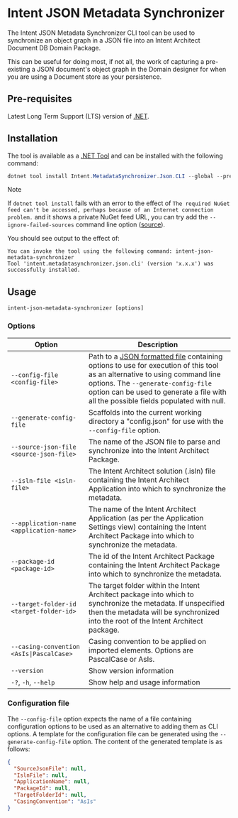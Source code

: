 # Intent JSON Metadata Synchronizer

The Intent JSON Metadata Synchronizer CLI tool can be used to synchronize an object graph in a JSON file into an Intent Architect Document DB Domain Package.

This can be useful for doing most, if not all, the work of capturing a pre-existing a JSON document's object graph in the Domain designer for when you are using a Document store as your persistence.

## Pre-requisites

Latest Long Term Support (LTS) version of [.NET](https://dotnet.microsoft.com/download).

## Installation

The tool is available as a [.NET Tool](https://docs.microsoft.com/dotnet/core/tools/global-tools) and can be installed with the following command:

```powershell
dotnet tool install Intent.MetadataSynchronizer.Json.CLI --global --prerelease
```

> [!NOTE]
> If `dotnet tool install` fails with an error to the effect of `The required NuGet feed can't be accessed, perhaps because of an Internet connection problem.` and it shows a private NuGet feed URL, you can try add the `--ignore-failed-sources` command line option ([source](https://learn.microsoft.com/dotnet/core/tools/troubleshoot-usage-issues#nuget-feed-cant-be-accessed)).

You should see output to the effect of:

```text
You can invoke the tool using the following command: intent-json-metadata-synchronizer
Tool 'intent.metadatasynchronizer.json.cli' (version 'x.x.x') was successfully installed.
```

## Usage

`intent-json-metadata-synchronizer [options]`

### Options

|Option                                   |Description|
|-----------------------------------------|-----------|
|`--config-file <config-file>`            |Path to a [JSON formatted file](#configuration-file) containing options to use for execution of this tool as an alternative to using command line options. The `--generate-config-file` option can be used to generate a file with all the possible fields populated with null.|
|`--generate-config-file`                 |Scaffolds into the current working directory a "config.json" for use with the `--config-file` option.|
|`--source-json-file <source-json-file>`  |The name of the JSON file to parse and synchronize into the Intent Architect Package.|
|`--isln-file <isln-file>`                |The Intent Architect solution (.isln) file containing the Intent Architect Application into which to synchronize the metadata.|
|`--application-name <application-name>`  |The name of the Intent Architect Application (as per the Application Settings view) containing the Intent Architect Package into which to synchronize the metadata.|
|`--package-id <package-id>`              |The id of the Intent Architect Package containing the Intent Architect Package into which to synchronize the metadata.|
|`--target-folder-id <target-folder-id>`  |The target folder within the Intent Architect package into which to synchronize the metadata. If unspecified then the metadata will be synchronized into the root of the Intent Architect package.|
|`--casing-convention <AsIs\|PascalCase>` |Casing convention to be applied on imported elements. Options are PascalCase or AsIs.|
|`--version`                              |Show version information|
|`-?`, `-h`, `--help`                     |Show help and usage information|

### Configuration file

The `--config-file` option expects the name of a file containing configuration options to be used as an alternative to adding them as CLI options. A template for the configuration file can be generated using the `--generate-config-file` option. The content of the generated template is as follows:

```json
{
  "SourceJsonFile": null,
  "IslnFile": null,
  "ApplicationName": null,
  "PackageId": null,
  "TargetFolderId": null,
  "CasingConvention": "AsIs"
}
```
